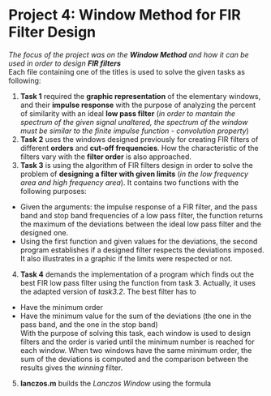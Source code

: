 # Project 4: **Window Method for FIR Filter Design**
*The focus of the project was on the **Window Method** and how it can be used in order to design **FIR filters***\
Each file containing one of the titles is used to solve the given tasks as following:
1. **Task 1** required the **graphic representation** of the elementary windows, and their **impulse response** with the purpose of analyzing the percent of similarity with an ideal **low pass filter** (*in order to mantain the spectrum of the given signal unaltered, the spectrum of the window must be similar to the finite impulse function - convolution property*) 
2. **Task 2** uses the windows designed previously for creating FIR filters of different **orders** and **cut-off frequencies**. How the characteristic of the filters vary with the **filter order** is also approached.
3. **Task 3** is using the algorithm of FIR filters design in order to solve the problem of **designing a filter with given limits** (*in the low frequency area and high frequency area*). It contains two functions with the following purposes:
* Given the arguments: the impulse response of a FIR filter, and the pass band and stop band frequencies of a low pass filter, the function returns the maximum of the deviations between the ideal low pass filter and the designed one.
* Using the first function and given values for the deviations, the second program establishes if a designed filter respects the deviations imposed. It also illustrates in a graphic if the limits were respected or not.
4. **Task 4** demands the implementation of a program which finds out the best FIR low pass filter using the function from task 3. Actually, it uses the adapted version of *task3.2*. The best filter has to
* Have the minimum order
* Have the minimum value for the sum of the deviations (the one in the pass band, and the one in the stop band)\
With the purpose of solving this task, each window is used to design filters and the order is varied until the minimum number is reached for each window. When two windows have the same minimum order, the sum of the deviations is computed and the comparison between the results gives the *winning* filter.
5. **lanczos.m** builds the *Lanczos Window* using the formula

